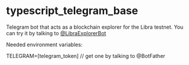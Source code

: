 # typescript_telegram_base
Telegram bot that acts as a blockchain explorer for the Libra testnet.
You can try it by talking to [@LibraExplorerBot](tg://resolve?domain=LibraExplorerBot)


Needed environment variables:

TELEGRAM=[telegram_token] // get one by talking to @BotFather
